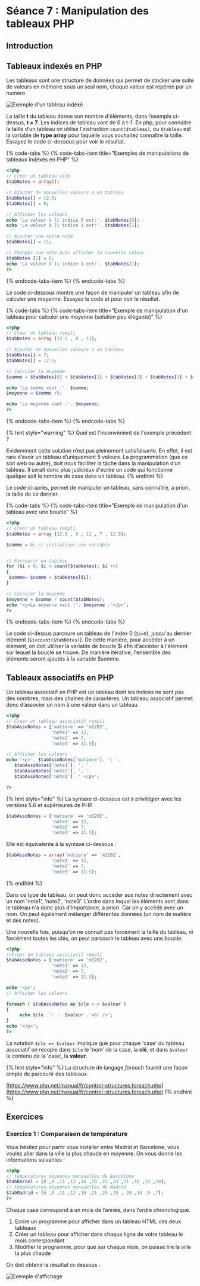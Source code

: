 # Séance 7 : Manipulation des tableaux PHP

## Introduction

## Tableaux indexés en PHP

Les tableaux sont une structure de données qui permet de stocker une suite de valeurs en mémoire sous un seul nom, chaque valeur est repérée par un numéro

![Exemple d&apos;un tableau ind&#xE9;x&#xE9;](.gitbook/assets/tab1.PNG)

La taille **t** du tableau donne son nombre d'éléments, dans l’exemple ci-dessus, **t = 7**. Les indices de tableau vont de 0 à t-1. En php, pour connaitre la taille d’un tableau on utilise l’instruction `count($tableau)`, ou `$tableau` est la variable de **type array** pour laquelle vous souhaitez connaître la taille. Essayez le code ci-dessous pour voir le résultat.

{% code-tabs %}
{% code-tabs-item title="Exemples de manipulations de tableaux indéxés en PHP" %}
```php
<?php
// Creer un tableau vide
$tabNotes = array();

// Ajouter de nouvelles valeurs a un tableau
$tabNotes[] = 12.5;
$tabNotes[] = 9;

// Afficher les valeurs
echo 'La valeur à l\'indice 0 est:'. $tabNotes[0];
echo 'La valeur à l\'indice 1 est:'. $tabNotes[1];

// Ajouter une autre note
$tabNotes[] = 11;

// Changer une note puis afficher la nouvelle valeur
$tabNotes [1] = 8;
echo 'La valeur à l\'indice 1 est:'. $tabNotes[1];
?>
```
{% endcode-tabs-item %}
{% endcode-tabs %}

Le code ci-dessous montre une façon de manipuler un tableau afin de calculer une moyenne. Essayez le code et pour voir le résultat.

{% code-tabs %}
{% code-tabs-item title="Exemple de manipulation d\'un tableau pour calculer une moyenne \(solution peu élégante\)" %}
```php
<?php
// Creer un tableau rempli
$tabNotes = array (12.5 , 9 , 11);

// Ajouter de nouvelles valeurs a un tableau
$tabNotes[] = 7;
$tabNotes[] = 12.5;

// Calculer la moyenne
$somme = $tabNotes[0] + $tabNotes[1] + $tabNotes[2] + $tabNotes[3] + $tabNotes[4];

echo 'La somme vaut :'. $somme;
$moyenne = $somme /5;

echo 'La moyenne vaut :'. $moyenne;
?>
```
{% endcode-tabs-item %}
{% endcode-tabs %}

{% hint style="warning" %}
Quel est l'inconvénient de l'exemple précédent ?

Evidemment cette solution n’est pas pleinement satisfaisante. En effet, il est rare d’avoir un tableau d’uniquement 5 valeurs. La programmation \(que ce soit web ou autre\), doit nous faciliter la tâche dans la manipulation d’un tableau. Il serait donc plus judicieux d'écrire un code qui fonctionne quelque soit le nombre de case dans un tableau.
{% endhint %}

Le code ci-après, permet de manipuler un tableau, sans connaître, a priori, la taille de ce dernier.

{% code-tabs %}
{% code-tabs-item title="Exemple de manipulation d\'un tableau avec une boucle" %}
```php
<?php
// Creer un tableau rempli
$tabNotes = array (12.5 , 9 , 11 , 7 , 12.5);

$somme = 0; // initialiser une variable


// Parcourir un tableau
for ($i = 0; $i < count($tabNotes); $i ++)
{
 $somme= $somme + $tabNotes[$i];
}

// Calculer la moyenne
$moyenne = $somme / count($tabNotes);
echo '<p>La moyenne vaut :'. $moyenne .'</p>';
?>
```
{% endcode-tabs-item %}
{% endcode-tabs %}

Le code ci-dessus parcoure un tableau de l'index 0 \(`$i=0`\), jusqu'au dernier élément \(`$i<count($tabNotes)`\). De cette manière, pour accéder à un élément, on doit utiliser la variable de boucle $i afin d'accéder à l'élément sur lequel la boucle se trouve. De manière itérative, l'ensemble des éléments seront ajoutés à la variable $somme.

## Tableaux associatifs en PHP

Un tableau associatif en PHP est un tableau dont les indices ne sont pas des nombres, mais des chaînes de caractères. Un tableau associatif permet donc d’associer un nom à une valeur dans un tableau.

```php
<?php
// Creer un tableau associatif rempli
$tabAssoNotes = ['matiere' => 'm1202',
                 'note1' => 12,
                 'note2' => 7,
                 'note3' => 11.5];

// Afficher les valeurs
echo '<p>'. $tabAssoNotes['matiere']. ': '.
   $tabAssoNotes['note1']. ', '.
   $tabAssoNotes['note2']. ', '.
   $tabAssoNotes['note3']. ' </p>';

?>
```

{% hint style="info" %}
La syntaxe ci-dessous est à privilégier avec les versions 5.6 et supérieures de PHP

```php
$tabAssoNotes = ['matiere' => 'm1202',
                 'note1' => 12,
                 'note2' => 7,
                 'note3' => 11.5];
```

Elle est équivalente à la syntaxe ci-dessous :

```php
$tabAssoNotes = array('matiere' => 'm1202',
                 'note1' => 12,
                 'note2' => 7,
                 'note3' => 11.5);
```
{% endhint %}

Dans ce type de tableau, on peut donc accéder aux notes directement avec un nom 'note1', 'note2', 'note3'. L’ordre dans lequel les éléments sont dans le tableau n'a donc plus d'importance, a priori. Car on y accède avec un nom. On peut également mélanger différentes données \(un nom de matière et des notes\). 

Une nouvelle fois, puisqu’on ne connait pas forcément la taille du tableau, ni forcément toutes les clés, on peut parcourir le tableau avec une boucle.

```php
<?php
//Creer un tableau associatif rempli
$tabAssoNotes = ['matiere' => 'm1202',
                 'note1' => 12,
                 'note2' => 7,
                 'note3' => 11.5];

echo '<p>';
// Afficher les valeurs

foreach ( $tabAssoNotes as $cle = > $valeur )
{
     echo $cle .': '. $valeur .'<br />';
}
echo '</p>';
?>
```

La notation `$cle => $valeur` implique que pour chaque 'case' du tableau associatif on recopie dans `$cle` le 'nom' de la case, la **clé**, et dans `$valeur` le contenu de la 'case', la **valeur**.

{% hint style="info" %}
La structure de langage _foreach_ fournit une façon simple de parcourir des tableaux.

[https://www.php.net/manual/fr/control-structures.foreach.php](https://www.php.net/manual/fr/control-structures.foreach.php)
{% endhint %}

## Exercices

### Exercice 1 : Comparaison de température

Vous hésitez pour partir vous installer entre Madrid et Barcelone, vous voulez aller dans la ville la plus chaude en moyenne. On vous donne les informations suivantes :

```php
<?php
// temperatures moyennes mensuelles de Barcelone
$tabBarcel = [8 ,9 ,11 ,12 ,16 ,20 ,22 ,23 ,21 ,16 ,12 ,10];
// temperatures moyennes mensuelles de Madrid
$tabMadrid = [6 ,8 ,11 ,12 ,16 ,21 ,25 ,25 , 20 ,14 ,9 ,7];
?>
```

Chaque case correspond à un mois de l’année, dans l’ordre chronologique. 

1. Ecrire un programme pour afficher dans un tableau HTML ces deux tableaux 
2. Créer un tableau pour afficher dans chaque ligne de votre tableau le mois correspondant
3. Modifier le programme, pour que sur chaque mois, on puisse lire la ville la plus chaude

On doit obtenir le résultat ci-dessous : 

![Exemple d&apos;affichage](.gitbook/assets/exo1.PNG)

